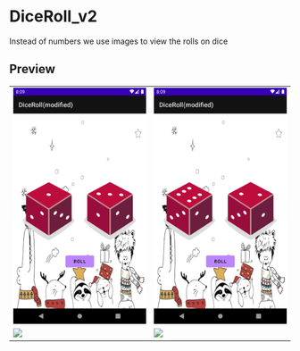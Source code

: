 # DiceRoll_v2
Instead of numbers we use images to view the rolls on dice 

## Preview

<table>
  <tr>
    <td><img src="ScreenShots/1.png" ></td>
    <td><img src="ScreenShots/2.png"></td>

  </tr>
    <tr>
    <td><img src="![image](https://user-images.githubusercontent.com/57259880/164910713-7660cb08-578c-4018-9fc8-2e30b6db05e6.png)" ></td>
    <td><img src="![image](https://user-images.githubusercontent.com/57259880/164910713-7660cb08-578c-4018-9fc8-2e30b6db05e6.png)"></td>

 </table>
